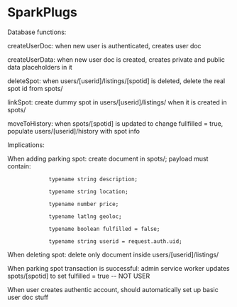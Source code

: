 # SparkPlugs
Database functions:

createUserDoc: when new user is authenticated, creates user doc

createUserData: when new user doc is created, creates private and public data placeholders in it

deleteSpot: when users/[userid]/listings/[spotid] is deleted, delete the real spot id from spots/
  
linkSpot: create dummy spot in users/[userid]/listings/ when it is created in spots/
  
moveToHistory: when spots/[spotid] is updated to change fullfilled = true, populate users/[userid]/history with spot info


Implications:

When adding parking spot: create document in spots/; payload must contain:
                 
                 typename string description;
                 
                 typename string location;
                 
                 typename number price;
                 
                 typename latlng geoloc;
                 
                 typename boolean fulfilled = false;
                 
                 typename string userid = request.auth.uid;
                 
When deleting spot: delete only document inside users/[userid]/listings/
  
When parking spot transaction is successful: admin service worker updates spots/[spotid] to set fulfilled = true -- NOT USER
  
When user creates authentic account, should automatically set up basic user doc stuff


